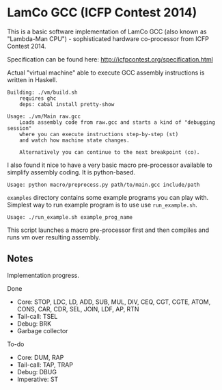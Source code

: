 LamCo GCC (ICFP Contest 2014)
=============================

This is a basic software implementation of LamCo GCC (also known
as "Lambda-Man CPU") - sophisticated hardware co-processor from ICFP Contest 2014.

Specification can be found here: http://icfpcontest.org/specification.html

Actual "virtual machine" able to execute GCC assembly instructions is written in Haskell.

    Building: ./vm/build.sh
        requires ghc
        deps: cabal install pretty-show

    Usage: ./vm/Main raw.gcc
        Loads assembly code from raw.gcc and starts a kind of "debugging session"
        where you can execute instructions step-by-step (st)
        and watch how machine state changes.
        
        Alternatively you can continue to the next breakpoint (co).

I also found it nice to have a very basic macro pre-processor available to simplify assembly coding.
It is python-based.

    Usage: python macro/preprocess.py path/to/main.gcc include/path

`examples` directory contains some example programs you can play with. Simplest
way to run example program is to use use `run_example.sh`.

    Usage: ./run_example.sh example_prog_name

This script launches a macro pre-processor first and then compiles and runs vm over resulting assembly.

Notes
-----
Implementation progress.

Done
 - Core: STOP, LDC, LD, ADD, SUB, MUL, DIV, CEQ, CGT, CGTE, ATOM, CONS, CAR, CDR, SEL, JOIN, LDF, AP, RTN
 - Tail-call: TSEL
 - Debug: BRK
 - Garbage collector

To-do
 - Core: DUM, RAP
 - Tail-call: TAP, TRAP
 - Debug: DBUG
 - Imperative: ST
